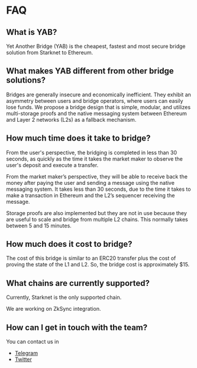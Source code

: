 # FAQ

## What is YAB?
Yet Another Bridge (YAB) is the cheapest, fastest and most secure bridge 
solution from Starknet to Ethereum. 

## What makes YAB different from other bridge solutions?
Bridges are generally insecure and economically inefficient. They exhibit an 
asymmetry between users and bridge operators, where users can easily lose funds. 
We propose a bridge design that is simple, modular, and utilizes multi-storage 
proofs and the native messaging system between Ethereum and Layer 2 networks 
(L2s) as a fallback mechanism.

## How much time does it take to bridge?
From the user's perspective, the bridging is completed in less than 30 seconds, 
as quickly as the time it takes the market maker to observe the user's deposit 
and execute a transfer.

From the market maker’s perspective, they will be able to receive back the money 
after paying the user and sending a message using the native messaging system. 
It takes less than 30 seconds, due to the time it takes to make a transaction 
in Ethereum and the L2’s sequencer receiving the message.

Storage proofs are also implemented but they are not in use because they are useful to 
scale and bridge from multiple L2 chains. This normally takes between 5 and 15 
minutes.

## How much does it cost to bridge?
The cost of this bridge is similar to an ERC20 transfer plus the cost of proving the state of the L1 and L2. So, the bridge cost is approximately $15.

## What chains are currently supported?
Currently, Starknet is the only supported chain.

We are working on ZkSync integration.

## How can I get in touch with the team?
You can contact us in
- [Telegram](https://t.me/grindlabs)
- [Twitter](https://twitter.com/yanotherbridge)
